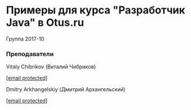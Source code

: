 # Примеры для курса "Разработчик Java" в Otus.ru

Группа 2017-10

### Преподаватели
Vitaly Chibrikov (Виталий Чибриков)

<a href="/cdn-cgi/l/email-protection" class="__cf_email__" data-cfemail="87e4efeee5f5eeece8f1c7e8f3f2f4a9f5f2">[email protected]</a>

Dmitry Arkhangelskiy (Дмитрий Архангельский)

<a href="/cdn-cgi/l/email-protection" class="__cf_email__" data-cfemail="8aebf8e2ebe4edefe6eee3e7cae5fefff9a4f8ff">[email protected]</a>


